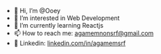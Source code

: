 - 👋 Hi, I’m @Ooey
- 👀 I’m interested in Web Development
- 🌱 I’m currently learning Reactjs
- 📫 How to reach me: agamemnonsrf@gmail.com
- 📑 Linkedin: [linkedin.com/in/agamemsrf](https://www.linkedin.com/in/agamemsrf/)

<!---
Ooey/Ooey is a ✨ special ✨ repository because its `README.md` (this file) appears on your GitHub profile.
You can click the Preview link to take a look at your changes.
--->
